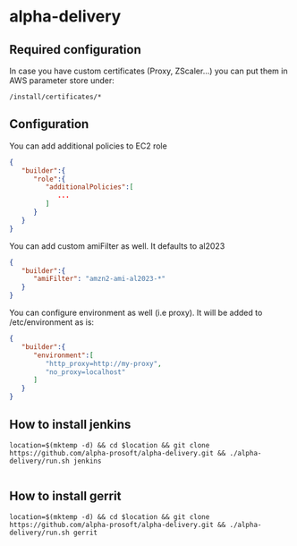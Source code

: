 # alpha-delivery

## Required configuration

In case you have custom certificates (Proxy, ZScaler...) you can put them in AWS parameter store under: 
```
/install/certificates/*
```

## Configuration

You can add additional policies to EC2 role
```json
{
   "builder":{
      "role":{
         "additionalPolicies":[
            ...
         ]
      }
   }
}
```

You can add custom amiFilter as well. It defaults to al2023
```json
{
   "builder":{
      "amiFilter": "amzn2-ami-al2023-*"
   }
}
```

You can configure environment as well (i.e proxy). It will be added to /etc/environment as is:
```json
{
   "builder":{
      "environment":[
         "http_proxy=http://my-proxy",
         "no_proxy=localhost"
      ]
   }
}
```
## How to install jenkins

```
location=$(mktemp -d) && cd $location && git clone https://github.com/alpha-prosoft/alpha-delivery.git && ./alpha-delivery/run.sh jenkins


```


## How to install gerrit

```
location=$(mktemp -d) && cd $location && git clone https://github.com/alpha-prosoft/alpha-delivery.git && ./alpha-delivery/run.sh gerrit
```
